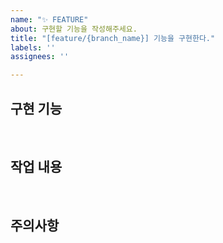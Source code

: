 ```yaml
---
name: "✨ FEATURE"
about: 구현할 기능을 작성해주세요.
title: "[feature/{branch_name}] 기능을 구현한다."
labels: ''
assignees: ''

---
```


## 구현 기능

<br/>

## 작업 내용

<br/>

## 주의사항
